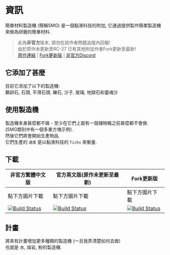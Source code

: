 # 資訊
簡單材料製造機 (簡稱SMG) 是一個黏液科技的附加, 它通過提供製作簡單製造機來做為研磨的簡單材料.<br>

> 此為**非官方**版本, 請勿在該作者問題追蹤內回報! <br>
> 由於原作未更新至RC-27 已有其他附加作者Fork更新至最新! <br>
> [原作連結](https://github.com/waleks647/SMG) | [Fork更新版](https://github.com/Sefiraat/SMG) | [非官方Discord](https://discord.gg/GF4CwjFXT9)

## 它添加了甚麼
目前它添加了以下的製造機:<br>
鵝卵石, 石頭, 平滑石頭, 礫石, 沙子, 玻璃, 地獄石和靈魂沙<br>

## 使用製造機
製造機本身甚麼都不做 - 至少在它們上面有一個儲物箱之前甚麼都不會做.<br>
(SMG類別中有一個多重方塊示例).<br>
然後它們將會開始生產物品.<br>
它們生產的 `速度` 是以黏液科技的 `Ticks` 來衡量.<br>

## 下載
| 非官方繁體中文版 | 官方英文版(原作未更新至最新) | Fork更新版 |
| -------- | -------- | -------- |
| 點下方圖片下載 | 點下方圖片下載 | 點下方圖片下載 |
| [![Build Status](https://xMikux.github.io/builds/SlimeTraditionalTranslation/SMG/master/badge.svg)](https://xMikux.github.io/builds/SlimeTraditionalTranslation/SMG/master) | [![Build Status](https://thebusybiscuit.github.io/builds/waleks647/SMG/master/badge.svg)](https://thebusybiscuit.github.io/builds/waleks647/SMG/master) | [![Build Status](https://thebusybiscuit.github.io/builds/Sefiraat/SMG/master/badge.svg)](https://thebusybiscuit.github.io/builds/Sefiraat/SMG/master) |

## 計畫
將來有計畫增加更多種類的製造機 (一旦我弄清楚如何去做)<br>
也就是 水, 熔岩, 粉的製造機.<br>
